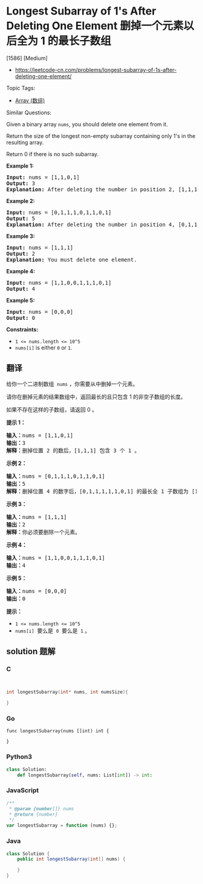 # Longest Subarray of 1's After Deleting One Element 删掉一个元素以后全为 1 的最长子数组

[1586] [Medium]

- https://leetcode-cn.com/problems/longest-subarray-of-1s-after-deleting-one-element/

Topic Tags:

- [Array (数组)](https://leetcode-cn.com/tag/array/)

Similar Questions:

Given a binary array `nums`, you should delete one element from it.

Return the size of the longest non-empty subarray containing only 1's in the resulting array.

Return 0 if there is no such subarray.

**Example 1:**

<pre><strong>Input:</strong> nums = [1,1,0,1]
<strong>Output:</strong> 3
<strong>Explanation: </strong>After deleting the number in position 2, [1,1,1] contains 3 numbers with value of 1's.</pre>

**Example 2:**

<pre><strong>Input:</strong> nums = [0,1,1,1,0,1,1,0,1]
<strong>Output:</strong> 5
<strong>Explanation: </strong>After deleting the number in position 4, [0,1,1,1,1,1,0,1] longest subarray with value of 1's is [1,1,1,1,1].</pre>

**Example 3:**

<pre><strong>Input:</strong> nums = [1,1,1]
<strong>Output:</strong> 2
<strong>Explanation: </strong>You must delete one element.</pre>

**Example 4:**

<pre><strong>Input:</strong> nums = [1,1,0,0,1,1,1,0,1]
<strong>Output:</strong> 4
</pre>

**Example 5:**

<pre><strong>Input:</strong> nums = [0,0,0]
<strong>Output:</strong> 0
</pre>

**Constraints:**

- `1 <= nums.length <= 10^5`
- `nums[i]` is either `0` or `1`.

## 翻译

给你一个二进制数组  `nums` ，你需要从中删掉一个元素。

请你在删掉元素的结果数组中，返回最长的且只包含 1 的非空子数组的长度。

如果不存在这样的子数组，请返回 0 。

**提示 1：**

<pre><strong>输入：</strong>nums = [1,1,0,1]
<strong>输出：</strong>3
<strong>解释：</strong>删掉位置 2 的数后，[1,1,1] 包含 3 个 1 。</pre>

**示例 2：**

<pre><strong>输入：</strong>nums = [0,1,1,1,0,1,1,0,1]
<strong>输出：</strong>5
<strong>解释：</strong>删掉位置 4 的数字后，[0,1,1,1,1,1,0,1] 的最长全 1 子数组为 [1,1,1,1,1] 。</pre>

**示例 3：**

<pre><strong>输入：</strong>nums = [1,1,1]
<strong>输出：</strong>2
<strong>解释：</strong>你必须要删除一个元素。</pre>

**示例 4：**

<pre><strong>输入：</strong>nums = [1,1,0,0,1,1,1,0,1]
<strong>输出：</strong>4
</pre>

**示例 5：**

<pre><strong>输入：</strong>nums = [0,0,0]
<strong>输出：</strong>0
</pre>

**提示：**

- `1 <= nums.length <= 10^5`
- `nums[i]`  要么是  `0`  要么是  `1` 。

## solution 题解

### C

```c


int longestSubarray(int* nums, int numsSize){

}
```

### Go

```golang
func longestSubarray(nums []int) int {

}
```

### Python3

```python
class Solution:
    def longestSubarray(self, nums: List[int]) -> int:
```

### JavaScript

```javascript
/**
 * @param {number[]} nums
 * @return {number}
 */
var longestSubarray = function (nums) {};
```

### Java

```java
class Solution {
    public int longestSubarray(int[] nums) {

    }
}
```
